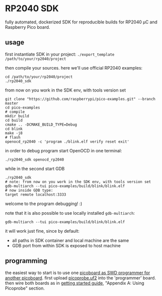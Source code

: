 # RP2040 SDK

fully automated, dockerized SDK for reproducible builds for RP2040 µC and Raspberry Pico board.

## usage

first instantiate SDK in your project:
`./export_template /path/to/your/rp2040/project`

then compile your sources.
here we'll use official RP2040 examples:
```
cd /path/to/your/rp2040/project
./rp2040_sdk
```

from now on you work in the SDK env, with tools version set
```
git clone "https://github.com/raspberrypi/pico-examples.git" --branch master
cd pico-examples
# compile
mkdir build
cd build
cmake .. -DCMAKE_BUILD_TYPE=Debug
cd blink
make -j8
# flash
openocd_rp2040 -c 'program ./blink.elf verify reset exit'
```

in order to debug program start OpenOCD in one terminal:
```
./rp2040_sdk openocd_rp2040
```

while in the second start GDB
```
./rp2040_sdk
# note: from now on you work in the SDK env, with tools version set
gdb-multiarch --tui pico-examples/build/blink/blink.elf
# now inside GDB type:
target remote localhost:3333
```
welcome to the program debugging! :)

note that it is also possible to use locally installed `gdb-multiarch`:
```
gdb-multiarch --tui pico-examples/build/blink/blink.elf
```
it will work just fine, since by default:
- all paths in SDK container and local machine are the same
- GDB port from within SDK is exposed to host machine

## programming

the easiest way to start is to use one [picoboard as SWD programmer for another picoboard](https://www.raspberrypi.com/documentation/microcontrollers/raspberry-pi-pico.html#debugging-using-another-raspberry-pi-pico).
first upload [picoprobe.uf2](https://github.com/raspberrypi/picoprobe/releases/latest/download/picoprobe.uf2) into the 'programmer' board.
then wire both boards as in [getting started guide](https://datasheets.raspberrypi.com/pico/getting-started-with-pico.pdf), "Appendix A: Using Picoprobe" section.
